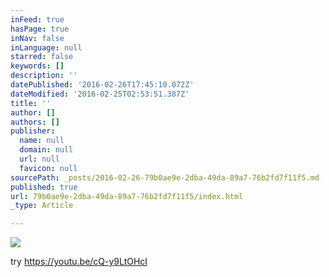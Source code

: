 ```yaml
---
inFeed: true
hasPage: true
inNav: false
inLanguage: null
starred: false
keywords: []
description: ''
datePublished: '2016-02-26T17:45:10.072Z'
dateModified: '2016-02-25T02:53:51.387Z'
title: ''
author: []
authors: []
publisher:
  name: null
  domain: null
  url: null
  favicon: null
sourcePath: _posts/2016-02-26-79b0ae9e-2dba-49da-89a7-76b2fd7f11f5.md
published: true
url: 79b0ae9e-2dba-49da-89a7-76b2fd7f11f5/index.html
_type: Article

---
```

![](https://the-grid-user-content.s3-us-west-2.amazonaws.com/55c50ba2-4bde-4aae-85f6-3fb11c13e8a3.jpg)

try https://youtu.be/cQ-y9LtOHcI